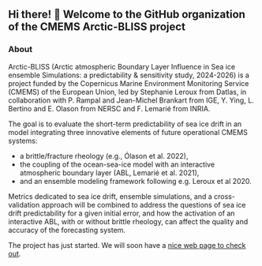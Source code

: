 ##  Hi there! 👋 Welcome to the GitHub organization of the  CMEMS Arctic-BLISS project  

### About
Arctic-BLISS  (Arctic atmospheric Boundary Layer Influence in Sea ice ensemble Simulations: a predictability & sensitivity study, 2024-2026) is a project funded by the Copernicus Marine Environment Monitoring Service (CMEMS) of the European Union, led by Stephanie Leroux from Datlas, in collaboration with P. Rampal and Jean-Michel Brankart from IGE, Y. Ying, L. Bertino and E. Olason from NERSC and F. Lemarié from INRIA. 

The goal is to evaluate the short-term predictability of sea ice drift in an model integrating three innovative elements of future operational CMEMS systems: 
* a brittle/fracture rheology (e.g., Ólason et al. 2022),
* the coupling of the ocean-sea-ice model with an interactive atmospheric boundary layer (ABL, Lemarié et al. 2021),
* and an ensemble modeling framework following e.g. Leroux et al 2020.

Metrics dedicated to sea ice drift, ensemble simulations, and a cross-validation approach will be combined to address the questions of sea ice drift predictability for a given initial error, and how the activation of an interactive ABL, with or without brittle rheology, can affect the quality and accuracy of the forecasting system.


The project has just started. We will soon have a [nice web page to check  out](https://cmems-arcticbliss.github.io/).
